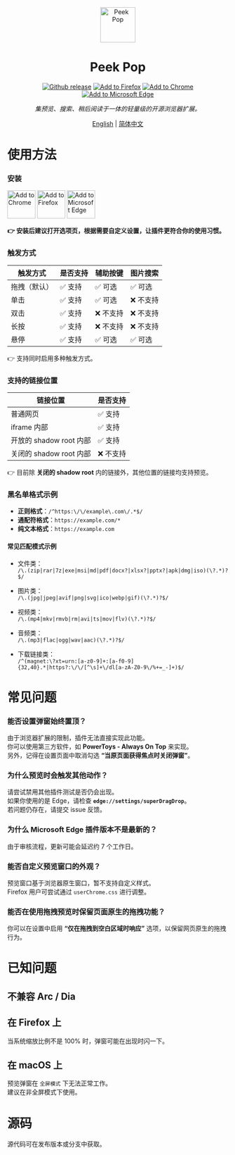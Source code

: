 <div align="center"><img src="https://github.com/user-attachments/assets/bb1c45bc-3ef9-49cc-a3ab-5a7348daaabc" alt="Peek Pop"  style="height: 80px; width: 80px;">
</div>
<h1 align="center">Peek Pop</h1>

<div align="center">
<a href="https://github.com/u-Sir/peek-pop/releases/latest"><img src="https://img.shields.io/github/v/release/u-Sir/peek-pop?label=Github&logo=github&display_name=release&link=https%3A%2F%2Fgithub.com%2Fu-Sir%2Fpeek-pop%2Freleases&link=https%3A%2F%2Fgithub.com%2Fu-Sir%2Fpeek-pop%2Freleases" alt="Github release" /></a> <a href="https://addons.mozilla.org/firefox/addon/peek_pop"><img src="https://img.shields.io/amo/v/peek_pop.svg?label=Firefox&logo=firefoxbrowser" alt="Add to Firefox"/></a> <a href="https://chrome.google.com/webstore/detail/fjllepdpgikphekgbinhpdkalliiejdh"><img src="https://img.shields.io/chrome-web-store/v/fjllepdpgikphekgbinhpdkalliiejdh.svg?label=Chrome&logo=googlechrome" alt="Add to Chrome" /></a> <a href="https://microsoftedge.microsoft.com/addons/detail/ecpgdeolbpelhdjcplojlpdmfppjljop"><img src="https://img.shields.io/badge/dynamic/json?label=Edge&prefix=v&query=%24.version&url=https%3A%2F%2Fmicrosoftedge.microsoft.com%2Faddons%2Fgetproductdetailsbycrxid%2Fecpgdeolbpelhdjcplojlpdmfppjljop" alt="Add to Microsoft Edge" /></a> 
</div>

<p align="center"><i>
集预览、搜索、稍后阅读于一体的轻量级的开源浏览器扩展。
</i></p>

<p align="center">
<a href="https://github.com/u-Sir/peek-pop">English</a> |
<a href="https://github.com/u-Sir/peek-pop/blob/main/docs/README-chs.md">简体中文</a> 
</p>


# 使用方法

### 安装

<div align="left">
<a href="https://chrome.google.com/webstore/detail/fjllepdpgikphekgbinhpdkalliiejdh"><img src="https://user-images.githubusercontent.com/72879799/229783871-ec49dba0-5c17-411b-892a-6ba0abee3fe7.svg" alt="Add to Chrome" height="64px"/></a> <a href="https://addons.mozilla.org/firefox/addon/peek_pop"><img src="https://user-images.githubusercontent.com/72879799/229780855-df16725a-f232-478d-99c2-052344601626.svg" alt="Add to Firefox" height="64px"/></a> <a href="https://microsoftedge.microsoft.com/addons/detail/ecpgdeolbpelhdjcplojlpdmfppjljop"><img src="https://user-images.githubusercontent.com/72879799/229780863-e60a44cd-a768-47d8-9755-c46075c3751b.svg" alt="Add to Microsoft Edge" height="64px"/></a>
</div>

**👉 安装后建议打开选项页，根据需要自定义设置，让插件更符合你的使用习惯。**

### 触发方式

| 触发方式                | 是否支持 | 辅助按键 | 图片搜索 |
|--------------------------|------------|------------|------------|
| 拖拽（默认）             | ✅ 支持 | ✅ 可选 | ✅ 可选 |
| 单击        | ✅ 支持 | ✅ 可选 | ❌ 不支持 |
| 双击        | ✅ 支持 | ❌ 不支持 | ❌ 不支持 |
| 长按        | ✅ 支持 | ❌ 不支持 | ❌ 不支持 |
| 悬停 | ✅ 支持 | ✅ 可选 | ✅ 可选 |

👉 支持同时启用多种触发方式。

### 支持的链接位置

| 链接位置                | 是否支持 |
|--------------------------|------------|
| 普通网页             | ✅ 支持     |
| iframe 内部        | ✅ 支持     |
| 开放的 shadow root 内部 | ✅ 支持  |
| 关闭的 shadow root 内部 | ❌ 不支持   |

👉 目前除 **关闭的 shadow root** 内的链接外，其他位置的链接均支持预览。

### 黑名单格式示例

- **正则格式**：`/^https:\/\/example\.com\/.*$/`
- **通配符格式**：`https://example.com/*`
- **纯文本格式**：`https://example.com`

#### 常见匹配模式示例
- 文件类：  
`/\.(zip|rar|7z|exe|msi|md|pdf|docx?|xlsx?|pptx?|apk|dmg|iso)(\?.*)?$/`

- 图片类：  
`/\.(jpg|jpeg|avif|png|svg|ico|webp|gif)(\?.*)?$/`

- 视频类：  
`/\.(mp4|mkv|rmvb|rm|avi|ts|mov|flv)(\?.*)?$/`

- 音频类：  
`/\.(mp3|flac|ogg|wav|aac)(\?.*)?$/`

- 下载链接类：  
`/^(magnet:\?xt=urn:[a-z0-9]+:[a-f0-9]{32,40}.*|https?:\/\/[^\s]+\/dl[a-zA-Z0-9\/%+=_-]+)$/`

# 常见问题

### 能否设置弹窗始终置顶？  
由于浏览器扩展的限制，插件无法直接实现此功能。  
你可以使用第三方软件，如 **PowerToys - Always On Top** 来实现。  
另外，记得在设置页面中取消勾选 **“当原页面获得焦点时关闭弹窗”**。

### 为什么预览时会触发其他动作？  
请尝试禁用其他插件测试是否仍会出现。  
如果你使用的是 Edge，请检查 **`edge://settings/superDragDrop`**。  
若问题仍存在，请提交 issue 反馈。

### 为什么 Microsoft Edge 插件版本不是最新的？  
由于审核流程，更新可能会延迟约 7 个工作日。

### 能否自定义预览窗口的外观？  
预览窗口基于浏览器原生窗口，暂不支持自定义样式。  
Firefox 用户可尝试通过 `userChrome.css` 进行调整。

### 能否在使用拖拽预览时保留页面原生的拖拽功能？  
你可以在设置中启用 **“仅在拖拽到空白区域时响应”** 选项，以保留网页原生的拖拽行为。

# 已知问题

## 不兼容 Arc / Dia 

## 在 Firefox 上
当系统缩放比例不是 100% 时，弹窗可能在出现时闪一下。

## 在 macOS 上
预览弹窗在 `全屏模式` 下无法正常工作。  
建议在非全屏模式下使用。

# 源码
源代码可在发布版本或分支中获取。
